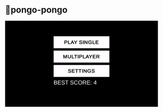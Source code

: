 # 🏓pongo-pongo
![showcase](https://raw.githubusercontent.com/k0dep/pongo-pongo/master/showcase.gif)
